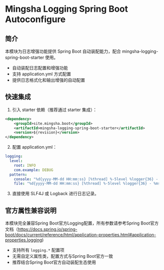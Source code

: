 # Mingsha Logging Spring Boot Autoconfigure

## 简介

本模块为日志增强功能提供 Spring Boot 自动装配能力，配合 mingsha-logging-spring-boot-starter 使用。

- 自动装配日志配置和增强功能
- 支持 application.yml 方式配置
- 提供日志格式化和输出增强的自动配置

## 快速集成

1. 引入 starter 依赖（推荐通过 starter 集成）：

```xml
<dependency>
    <groupId>site.mingsha.boot</groupId>
    <artifactId>mingsha-logging-spring-boot-starter</artifactId>
    <version>${revision}</version>
</dependency>
```

2. 配置 application.yml：

```yaml
logging:
  level:
    root: INFO
    com.example: DEBUG
  pattern:
    console: "%d{yyyy-MM-dd HH:mm:ss} [%thread] %-5level %logger{36} - %msg%n"
    file: "%d{yyyy-MM-dd HH:mm:ss} [%thread] %-5level %logger{36} - %msg%n"
```

3. 直接使用 SLF4J 或 Logback 进行日志记录。

## 官方属性兼容说明

本模块完全兼容Spring Boot官方Logging配置，所有参数请参考Spring Boot官方文档（https://docs.spring.io/spring-boot/docs/current/reference/html/application-properties.html#application-properties.logging)

- 支持所有 `logging.*` 配置项
- 无需自定义属性类，配置方式与Spring Boot官方一致
- 推荐结合Spring Boot官方自动装配生态使用

